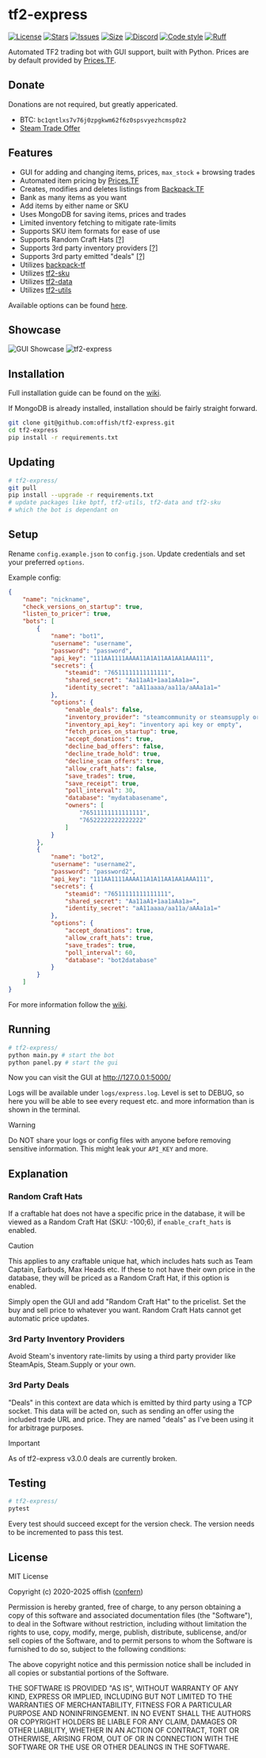 # tf2-express
[![License](https://img.shields.io/github/license/offish/tf2-express.svg)](https://github.com/offish/tf2-express/blob/master/LICENSE)
[![Stars](https://img.shields.io/github/stars/offish/tf2-express.svg)](https://github.com/offish/tf2-express/stargazers)
[![Issues](https://img.shields.io/github/issues/offish/tf2-express.svg)](https://github.com/offish/tf2-express/issues)
[![Size](https://img.shields.io/github/repo-size/offish/tf2-express.svg)](https://github.com/offish/tf2-express)
[![Discord](https://img.shields.io/discord/467040686982692865?color=7289da&label=Discord&logo=discord)](https://discord.gg/t8nHSvA)
[![Code style](https://img.shields.io/badge/code%20style-black-000000.svg)](https://github.com/psf/black)
[![Ruff](https://img.shields.io/endpoint?url=https://raw.githubusercontent.com/astral-sh/ruff/main/assets/badge/v2.json)](https://github.com/astral-sh/ruff)

Automated TF2 trading bot with GUI support, built with Python. Prices are by default provided by [Prices.TF](https://prices.tf).

## Donate
Donations are not required, but greatly appericated.
- BTC: `bc1qntlxs7v76j0zpgkwm62f6z0spsvyezhcmsp0z2`
- [Steam Trade Offer](https://steamcommunity.com/tradeoffer/new/?partner=293059984&token=0-l_idZR)

## Features
* GUI for adding and changing items, prices, `max_stock` + browsing trades
* Automated item pricing by [Prices.TF](https://prices.tf)
* Creates, modifies and deletes listings from [Backpack.TF](https://backpack.tf)
* Bank as many items as you want
* Add items by either name or SKU
* Uses MongoDB for saving items, prices and trades
* Limited inventory fetching to mitigate rate-limits
* Supports SKU item formats for ease of use
* Supports Random Craft Hats [[?]](#random-craft-hats)
* Supports 3rd party inventory providers [[?]](#3rd-party-inventory-providers)
* Supports 3rd party emitted "deals" [[?]](#3rd-party-deals)
* Utilizes [backpack-tf](https://github.com/offish/backpack-tf)
* Utilizes [tf2-sku](https://github.com/offish/tf2-sku)
* Utilizes [tf2-data](https://github.com/offish/tf2-data)
* Utilizes [tf2-utils](https://github.com/offish/tf2-utils)

Available options can be found [here](express/options.py).

## Showcase
![GUI Showcase](https://github.com/offish/tf2-express/assets/30203217/3093be18-412d-4852-a9a1-270f2e16f194)
![tf2-express](https://github.com/offish/tf2-express/assets/30203217/c32d6c2e-b59d-4923-97e7-8ba7cf5f8640)

## Installation
Full installation guide can be found on the [wiki](https://github.com/offish/tf2-express/wiki).

If MongoDB is already installed, installation should be fairly straight forward.

```bash
git clone git@github.com:offish/tf2-express.git
cd tf2-express
pip install -r requirements.txt
```

## Updating
```bash
# tf2-express/
git pull
pip install --upgrade -r requirements.txt
# update packages like bptf, tf2-utils, tf2-data and tf2-sku
# which the bot is dependant on
```

## Setup
Rename `config.example.json` to `config.json`. Update credentials and set your preferred `options`.

Example config:
```json
{
    "name": "nickname",
    "check_versions_on_startup": true,
    "listen_to_pricer": true,
    "bots": [
        {
            "name": "bot1",
            "username": "username",
            "password": "password",
            "api_key": "111AA1111AAAA11A1A11AA1AA1AAA111",
            "secrets": {
                "steamid": "76511111111111111",
                "shared_secret": "Aa11aA1+1aa1aAa1a=",
                "identity_secret": "aA11aaaa/aa11a/aAAa1a1="
            },
            "options": {
                "enable_deals": false,
                "inventory_provider": "steamcommunity or steamsupply or steamapis",
                "inventory_api_key": "inventory api key or empty",
                "fetch_prices_on_startup": true,
                "accept_donations": true,
                "decline_bad_offers": false,
                "decline_trade_hold": true,
                "decline_scam_offers": true,
                "allow_craft_hats": false,
                "save_trades": true,
                "save_receipt": true,
                "poll_interval": 30,
                "database": "mydatabasename",
                "owners": [
                    "76511111111111111",
                    "76522222222222222"
                ]
            }
        },
        {
            "name": "bot2",
            "username": "username2",
            "password": "password2",
            "api_key": "111AA1111AAAA11A1A11AA1AA1AAA111",
            "secrets": {
                "steamid": "76511111111111111",
                "shared_secret": "Aa11aA1+1aa1aAa1a=",
                "identity_secret": "aA11aaaa/aa11a/aAAa1a1="
            },
            "options": {
                "accept_donations": true,
                "allow_craft_hats": true,
                "save_trades": true,
                "poll_interval": 60,
                "database": "bot2database"
            }
        }
    ]
}
```

For more information follow the [wiki](https://github.com/offish/tf2-express/wiki).

## Running
```bash
# tf2-express/
python main.py # start the bot
python panel.py # start the gui
```

Now you can visit the GUI at http://127.0.0.1:5000/ 

Logs will be available under `logs/express.log`. 
Level is set to DEBUG, so here you will be able to see every request etc. and more information than is shown in the terminal.

> [!WARNING]
> Do NOT share your logs or config files with anyone before removing sensitive information. This might leak your `API_KEY` and more.

## Explanation
### Random Craft Hats
If a craftable hat does not have a specific price in the database, it will be viewed as a Random Craft Hat (SKU: -100;6), if `enable_craft_hats` is enabled. 

> [!CAUTION]
> This applies to any craftable unique hat, which includes hats such as Team Captain, Earbuds, Max Heads etc. If these to not have their own price in the database, they will be priced as a Random Craft Hat, if this option is enabled.

Simply open the GUI and add "Random Craft Hat" to the pricelist. Set the buy and sell price to whatever you want. Random Craft Hats cannot get automatic price updates.

### 3rd Party Inventory Providers
Avoid Steam's inventory rate-limits by using a third party provider like SteamApis, Steam.Supply or your own.

### 3rd Party Deals
"Deals" in this context are data which is emitted by third party using a TCP socket. This data will be acted on, such as sending an offer using the included trade URL and price. They are named "deals" as I've been using it for arbitrage purposes.

> [!IMPORTANT]
> As of tf2-express v3.0.0 deals are currently broken.

## Testing
```bash
# tf2-express/
pytest
```

Every test should succeed except for the version check. The version needs to be incremented to pass this test.

## License
MIT License

Copyright (c) 2020-2025 offish ([confern](https://steamcommunity.com/id/confern))

Permission is hereby granted, free of charge, to any person obtaining a copy
of this software and associated documentation files (the "Software"), to deal
in the Software without restriction, including without limitation the rights
to use, copy, modify, merge, publish, distribute, sublicense, and/or sell
copies of the Software, and to permit persons to whom the Software is
furnished to do so, subject to the following conditions:

The above copyright notice and this permission notice shall be included in all
copies or substantial portions of the Software.

THE SOFTWARE IS PROVIDED "AS IS", WITHOUT WARRANTY OF ANY KIND, EXPRESS OR
IMPLIED, INCLUDING BUT NOT LIMITED TO THE WARRANTIES OF MERCHANTABILITY,
FITNESS FOR A PARTICULAR PURPOSE AND NONINFRINGEMENT. IN NO EVENT SHALL THE
AUTHORS OR COPYRIGHT HOLDERS BE LIABLE FOR ANY CLAIM, DAMAGES OR OTHER
LIABILITY, WHETHER IN AN ACTION OF CONTRACT, TORT OR OTHERWISE, ARISING FROM,
OUT OF OR IN CONNECTION WITH THE SOFTWARE OR THE USE OR OTHER DEALINGS IN THE
SOFTWARE.
